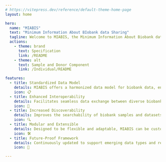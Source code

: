 ```yaml
---
# https://vitepress.dev/reference/default-theme-home-page
layout: home

hero:
  name: "MIABIS"
  text: "Minimum Information About BIobank data Sharing"
  tagline: Welcome to MIABIS, the Minimum Information About Biobank data Sharing initiative! MIABIS is dedicated to standardising data elements used to describe biobanks, research on samples, and associated data. Our goal is to enhance interoperability among biobanks sharing their valuable data and samples.
  actions:
    - theme: brand
      text: Specification
      link: /README
    - theme: alt
      text: Sample and Donor Component
      link: /Individual/README

features:
  - title: Standardized Data Model
    details: MIABIS offers a harmonized data model for biobank data, ensuring consistency and quality across institutions.
    icon: 📋
  - title: Enhanced Interoperability
    details: Facilitates seamless data exchange between diverse biobank systems, promoting integration and collaboration.
    icon: 🔗
  - title: Increased Discoverability
    details: Improves the searchability of biobank samples and datasets, helping researchers quickly locate relevant resources.
    icon: 🔍
  - title: Modular and Extensible
    details: Designed to be flexible and adaptable, MIABIS can be customized to meet local needs while adhering to international standards.
    icon: 🛠
  - title: Future-Proof Framework
    details: Continuously updated to support emerging data types and research methodologies, ensuring long-term relevance.
    icon: 🚀

---
```


